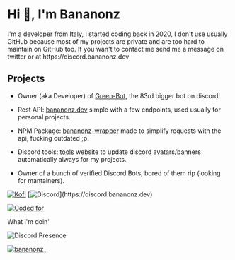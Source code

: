 <h1>Hi 👋, I'm Bananonz</h1>
I'm a developer from Italy, I started coding back in 2020, I don't use usually GitHub because most of my projects are private and are too hard to maintain on GitHub too. If you wan't to contact me send me a message on twitter or at https://discord.bananonz.dev

## Projects

- Owner (aka Developer) of [Green-Bot](https://green-bot.app), the 83rd bigger bot on discord!

- Rest API: [bananonz.dev](https://api.bananonz.dev) simple with a few endpoints, used usually for personal projects.

- NPM Package: [bananonz-wrapper](https://bananonz.dev/bananonz-wrapper) made to simplify requests with the api, fucking outdated ;p.

- Discord tools: [tools](https://tools.bananonz.dev) website to update discord avatars/banners automatically always for my projects.

- Owner of a bunch of verified Discord Bots, bored of them rip (looking for mantainers).

[![Kofi](https://img.shields.io/badge/Ko--fi-F16061?style=for-the-badge&logo=ko-fi&logoColor=white)](https://ko-fi.com/bananonz) 
[![Discord]([https://img.shields.io/badge/Ko--fi-F16061?style=for-the-badge&logo=ko-fi&logoColor=white](https://img.shields.io/badge/Discord-5865F2?style=for-the-badge&logo=discord&logoColor=white))](https://discord.bananonz.dev)

[![Coded for](https://wakatime.com/badge/user/6d679d0d-4091-441a-876e-086352c2b315.svg)](https://wakatime.com/@6d679d0d-4091-441a-876e-086352c2b315)

What i'm doin'

![Discord Presence](https://lanyard.cnrad.dev/api/660477458209964042)

<p align="left"> <a href="https://twitter.com/bananonz_" target="blank"><img src="https://img.shields.io/twitter/follow/bananonz_?logo=twitter&style=for-the-badge" alt="bananonz_" /></a> </p>

